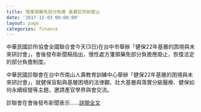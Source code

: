```yaml
---
title: 慢箋領藥免部分負擔 基層診所盼廢止
date: '2017-12-03 00:00:00'
layout: page
categories: finance
---
```


中華民國診所協會全國聯合會今天(3日)在台中市舉辦「健保22年基層的困境與未來研討會」，會後發布新聞稿指出，慢性處方箋領藥免部分負擔應廢止，恢復法定的部分負擔制度。

中華民國診聯會在台中市南山人壽教育訓練中心舉辦「健保22年基層的困境與未來研討會」，就健保盲點與基層困境的法律觀、壯大基層與落實分級醫療、健保如何永續經營等主題，邀請產官學界與會交流。

診聯會在會後發布新聞表示......[詳閱全文](http://news.rti.org.tw/news/detail/?recordId=382973)